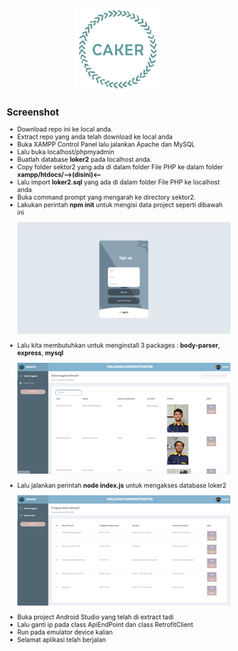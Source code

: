 <p align="center"><img src="https://raw.githubusercontent.com/ramaarief/caker_android/master/app/src/main/res/drawable/icon.png" width="200"></p>

<h2>Screenshot</h2>
	<ul>
		<li>Download repo ini ke local anda.</li>
    <li>Extract repo yang anda telah download ke local anda</li>
    <li>Buka XAMPP Control Panel lalu jalankan Apache dan MySQL</li>
    <li>Lalu buka localhost/phpmyadmin</li>
		<li>Buatlah database <b>loker2</b> pada localhost anda.</li>
		<li>Copy folder sektor2 yang ada di dalam folder File PHP ke dalam folder <b>xampp/htdocs/-->(disini)<--</b></li>
    <li>Lalu import <b>loker2.sql</b> yang ada di dalam folder File PHP ke localhost anda</li>
		<li>Buka command prompt yang mengarah ke directory sektor2.</li>
    <li>Lakukan perintah <b>npm init</b> untuk mengisi data project seperti dibawah ini</li>
    <p align="center"><img src="https://raw.githubusercontent.com/ramaarief/tutorial_caker/master/Capture.PNG"></p>
    <li>Lalu kita membutuhkan untuk menginstall 3 packages : <b>body-parser</b>, <b>express</b>, <b>mysql</b></li>
    <p align="center"><img src="https://raw.githubusercontent.com/ramaarief/tutorial_caker/master/Capture3.PNG"></p>
    <li>Lalu jalankan perintah <b>node index.js</b> untuk mengakses database loker2</li>
    <p align="center"><img src="https://raw.githubusercontent.com/ramaarief/tutorial_caker/master/Capture9.PNG"></p>
		<li>Buka project Android Studio yang telah di extract tadi</li>
    <li>Lalu ganti ip pada class ApiEndPoint dan class RetrofitClient</li>
		<li>Run pada emulator device kalian</li>
    <li>Selamat aplikasi telah berjalan</li>
	</ul>
